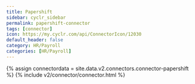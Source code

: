 ```yaml
---
title: Papershift
sidebar: cyclr_sidebar
permalink: papershift-connector
tags: [connector]
icon: https://my.cyclr.com/api/ConnectorIcon/12030
default_header: false
category: HR/Payroll
categories: [HR/Payroll]
---
```

{% assign connectordata = site.data.v2.connectors.connector-papershift %}
{% include v2/connector/connector.html %}	